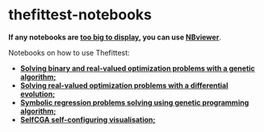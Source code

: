 # thefittest-notebooks

**If any notebooks are <u>too big to display</u>, you can use [<u>NBviewer</u>](https://nbviewer.org/)**.

Notebooks on how to use Thefittest:
 * [**Solving binary and real-valued optimization problems with a genetic algorithm;**](genetic_algorithm_binary_rastrigin_custom_problems.ipynb) 
 * [**Solving real-valued optimization problems with a differential evolution;**](differential_evolution_griewank_custom_problems.ipynb) 
 * [**Symbolic regression problems solving using genetic programming algorithm;**](genetic_programming_symbolic_regression_problem.ipynb) 
 * [**SelfCGA self-configuring visualisation;**](selfcga_animation_proba.ipynb) 
 